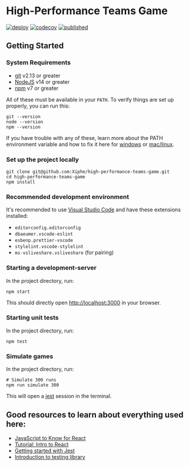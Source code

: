 # High-Performance Teams Game

[![deploy](https://github.com/mlevison/high-performance-teams-game/workflows/deploy/badge.svg)](https://github.com/mlevison/high-performance-teams-game/actions?query=branch%3Amain)
[![codecov](https://codecov.io/gh/mlevison/high-performance-teams-game/branch/main/graph/badge.svg)](https://codecov.io/gh/mlevison/high-performance-teams-game)
[![published](https://img.shields.io/badge/published-gh--pages-green)](https://teamsgame.agilepainrelief.com/)

## Getting Started

### System Requirements

- [git][git] v2.13 or greater
- [NodeJS][node] v14 or greater
- [npm][npm] v7 or greater

All of these must be available in your `PATH`. To verify things are set up
properly, you can run this:

```shell
git --version
node --version
npm --version
```

If you have trouble with any of these, learn more about the PATH environment
variable and how to fix it here for [windows][win-path] or
[mac/linux][mac-path].

### Set up the project locally

```shell
git clone git@github.com:Xiphe/high-performance-teams-game.git
cd high-performance-teams-game
npm install
```

### Recommended development environment

It's recommended to use [Visual Studio Code](https://code.visualstudio.com/)
and have these extensions installed:

- `editorconfig.editorconfig`
- `dbaeumer.vscode-eslint`
- `esbenp.prettier-vscode`
- `stylelint.vscode-stylelint`
- `ms-vsliveshare.vsliveshare` (for pairing)

### Starting a development-server

In the project directory, run:

```shell
npm start
```

This should directly open [http://localhost:3000](http://localhost:3000) in your browser.

### Starting unit tests

In the project directory, run:

```shell
npm test
```

### Simulate games

In the project directory, run:

```shell
# Simulate 300 runs
npm run simulate 300
```

This will open a [jest](https://jestjs.io/) session in the terminal.

## Good resources to learn about everything used here:

- [JavaScript to Know for React](https://kentcdodds.com/blog/javascript-to-know-for-react)
- [Tutorial: Intro to React](https://reactjs.org/tutorial/tutorial.html)
- [Getting started with Jest](https://jestjs.io/docs/en/getting-started)
- [Introduction to testing library](https://testing-library.com/docs/dom-testing-library/intro)

<!-- prettier-ignore-start -->
[npm]: https://www.npmjs.com/
[node]: https://nodejs.org
[git]: https://git-scm.com/
[win-path]: https://www.howtogeek.com/118594/how-to-edit-your-system-path-for-easy-command-line-access/
[mac-path]: http://stackoverflow.com/a/24322978/971592
<!-- prettier-ignore-end -->
